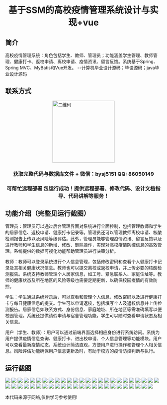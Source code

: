 <p><h1 align="center">基于SSM的高校疫情管理系统设计与实现+vue</h1></p>

## 简介
高校疫情管理系统：角色包括学生、教师、管理员；功能涵盖学生管理、教师管理、健康打卡、返校申请、离校申请、疫情资讯、留言反馈。系统基于Spring、Spring MVC、MyBatis和Vue开发。    --计算机毕业设计源码；毕设源码；java毕业设计源码


## 联系方式
<img src="https://bs-1329754181.cos.ap-shanghai.myqcloud.com/wx.jpg" alt="二维码" style="display: block; margin: 0 auto;" width="200px">
<p><h3 align="center">获取完整代码与数据库文件 + 微信：bysj5151 QQ: 86050149</h3></p>
<p><h3 align="center">可帮忙远程部署 包运行成功！提供远程部署、修改代码、设计文档指导、代码讲解等服务！</h3></p>

## 功能介绍（完整见运行截图）
管理员：管理员可以通过后台管理界面对系统进行全面控制，包括管理教师和学生的居家信息、返校申请、健康打卡记录等。管理员还可以管理教师离校申请、核酸检测报告上传以及风险等级评估。此外，管理员能够管理疫情资讯、留言反馈以及进行教师和学生信息的新增、修改、删除操作，实现对高校疫情防控信息的高效管理。系统提供的数据可视化功能帮助管理员进行决策分析。

教师：教师可以登录系统进行个人信息管理，包括修改密码和查看个人健康打卡记录及其相关健康状况信息。教师也可以提交离校或返校申请，并上传必要的核酸检测报告。系统支持教师管理个人居家信息，如工号、紧急联系人、家庭住址等。教师的健康状态及所在地区的风险等级也需要定期更新，以确保校园疫情的有效防控。

学生：学生通过系统登录后，可以查看和管理个人信息，修改密码以及进行健康打卡与每日健康信息的提交。学生可以申请返校，包括填写个人及返校信息并上传检测报告。居家信息如联系方式、身份信息、家庭地址、所在地区等需准确填写以便校园管理。系统还提供请假申请与宿舍管理功能，学生可以随时查看申请状态及相关信息。

用户（学生、教师）：用户可以通过前端界面选择相应身份进行系统访问。系统为用户提供疫情信息查询、健康打卡、进出校申请、个人信息管理等功能模块。用户可以查看最新疫情动态，系统设计简洁直观，方便用户进行操作和管理个人相关信息。风险评估功能确保用户信息更新及时，有助于校方的疫情防控判断与执行。


## 运行截图
![](https://bs-1329754181.cos.ap-shanghai.myqcloud.com/ssm/UniversityPandemicManagementSystem/img/001.jpg)
![](https://bs-1329754181.cos.ap-shanghai.myqcloud.com/ssm/UniversityPandemicManagementSystem/img/002.jpg)
![](https://bs-1329754181.cos.ap-shanghai.myqcloud.com/ssm/UniversityPandemicManagementSystem/img/003.jpg)
![](https://bs-1329754181.cos.ap-shanghai.myqcloud.com/ssm/UniversityPandemicManagementSystem/img/004.jpg)
![](https://bs-1329754181.cos.ap-shanghai.myqcloud.com/ssm/UniversityPandemicManagementSystem/img/005.jpg)
![](https://bs-1329754181.cos.ap-shanghai.myqcloud.com/ssm/UniversityPandemicManagementSystem/img/006.jpg)
![](https://bs-1329754181.cos.ap-shanghai.myqcloud.com/ssm/UniversityPandemicManagementSystem/img/007.jpg)
![](https://bs-1329754181.cos.ap-shanghai.myqcloud.com/ssm/UniversityPandemicManagementSystem/img/008.jpg)
![](https://bs-1329754181.cos.ap-shanghai.myqcloud.com/ssm/UniversityPandemicManagementSystem/img/009.jpg)
![](https://bs-1329754181.cos.ap-shanghai.myqcloud.com/ssm/UniversityPandemicManagementSystem/img/010.jpg)
![](https://bs-1329754181.cos.ap-shanghai.myqcloud.com/ssm/UniversityPandemicManagementSystem/img/011.jpg)
![](https://bs-1329754181.cos.ap-shanghai.myqcloud.com/ssm/UniversityPandemicManagementSystem/img/012.jpg)
![](https://bs-1329754181.cos.ap-shanghai.myqcloud.com/ssm/UniversityPandemicManagementSystem/img/013.jpg)
![](https://bs-1329754181.cos.ap-shanghai.myqcloud.com/ssm/UniversityPandemicManagementSystem/img/014.jpg)
![](https://bs-1329754181.cos.ap-shanghai.myqcloud.com/ssm/UniversityPandemicManagementSystem/img/015.jpg)
![](https://bs-1329754181.cos.ap-shanghai.myqcloud.com/ssm/UniversityPandemicManagementSystem/img/016.jpg)
![](https://bs-1329754181.cos.ap-shanghai.myqcloud.com/ssm/UniversityPandemicManagementSystem/img/017.jpg)
![](https://bs-1329754181.cos.ap-shanghai.myqcloud.com/ssm/UniversityPandemicManagementSystem/img/018.jpg)
![](https://bs-1329754181.cos.ap-shanghai.myqcloud.com/ssm/UniversityPandemicManagementSystem/img/019.jpg)
![](https://bs-1329754181.cos.ap-shanghai.myqcloud.com/ssm/UniversityPandemicManagementSystem/img/020.jpg)
![](https://bs-1329754181.cos.ap-shanghai.myqcloud.com/ssm/UniversityPandemicManagementSystem/img/021.jpg)
![](https://bs-1329754181.cos.ap-shanghai.myqcloud.com/ssm/UniversityPandemicManagementSystem/img/022.jpg)
![](https://bs-1329754181.cos.ap-shanghai.myqcloud.com/ssm/UniversityPandemicManagementSystem/img/023.jpg)
![](https://bs-1329754181.cos.ap-shanghai.myqcloud.com/ssm/UniversityPandemicManagementSystem/img/024.jpg)
![](https://bs-1329754181.cos.ap-shanghai.myqcloud.com/ssm/UniversityPandemicManagementSystem/img/025.jpg)
![](https://bs-1329754181.cos.ap-shanghai.myqcloud.com/ssm/UniversityPandemicManagementSystem/img/026.jpg)
![](https://bs-1329754181.cos.ap-shanghai.myqcloud.com/ssm/UniversityPandemicManagementSystem/img/027.jpg)
![](https://bs-1329754181.cos.ap-shanghai.myqcloud.com/ssm/UniversityPandemicManagementSystem/img/028.jpg)
![](https://bs-1329754181.cos.ap-shanghai.myqcloud.com/ssm/UniversityPandemicManagementSystem/img/029.jpg)
![](https://bs-1329754181.cos.ap-shanghai.myqcloud.com/ssm/UniversityPandemicManagementSystem/img/030.jpg)
![](https://bs-1329754181.cos.ap-shanghai.myqcloud.com/ssm/UniversityPandemicManagementSystem/img/031.jpg)
![](https://bs-1329754181.cos.ap-shanghai.myqcloud.com/ssm/UniversityPandemicManagementSystem/img/032.jpg)
![](https://bs-1329754181.cos.ap-shanghai.myqcloud.com/ssm/UniversityPandemicManagementSystem/img/033.jpg)
![](https://bs-1329754181.cos.ap-shanghai.myqcloud.com/ssm/UniversityPandemicManagementSystem/img/034.jpg)
![](https://bs-1329754181.cos.ap-shanghai.myqcloud.com/ssm/UniversityPandemicManagementSystem/img/035.jpg)
![](https://bs-1329754181.cos.ap-shanghai.myqcloud.com/ssm/UniversityPandemicManagementSystem/img/036.jpg)
![](https://bs-1329754181.cos.ap-shanghai.myqcloud.com/ssm/UniversityPandemicManagementSystem/img/037.jpg)
![](https://bs-1329754181.cos.ap-shanghai.myqcloud.com/ssm/UniversityPandemicManagementSystem/img/038.jpg)
![](https://bs-1329754181.cos.ap-shanghai.myqcloud.com/ssm/UniversityPandemicManagementSystem/img/039.jpg)
![](https://bs-1329754181.cos.ap-shanghai.myqcloud.com/ssm/UniversityPandemicManagementSystem/img/040.jpg)
![](https://bs-1329754181.cos.ap-shanghai.myqcloud.com/ssm/UniversityPandemicManagementSystem/img/041.jpg)
![](https://bs-1329754181.cos.ap-shanghai.myqcloud.com/ssm/UniversityPandemicManagementSystem/img/042.jpg)
![](https://bs-1329754181.cos.ap-shanghai.myqcloud.com/ssm/UniversityPandemicManagementSystem/img/043.jpg)
![](https://bs-1329754181.cos.ap-shanghai.myqcloud.com/ssm/UniversityPandemicManagementSystem/img/044.jpg)
![](https://bs-1329754181.cos.ap-shanghai.myqcloud.com/ssm/UniversityPandemicManagementSystem/img/045.jpg)
![](https://bs-1329754181.cos.ap-shanghai.myqcloud.com/ssm/UniversityPandemicManagementSystem/img/046.jpg)
![](https://bs-1329754181.cos.ap-shanghai.myqcloud.com/ssm/UniversityPandemicManagementSystem/img/047.jpg)
![](https://bs-1329754181.cos.ap-shanghai.myqcloud.com/ssm/UniversityPandemicManagementSystem/img/048.jpg)
![](https://bs-1329754181.cos.ap-shanghai.myqcloud.com/ssm/UniversityPandemicManagementSystem/img/049.jpg)

<p>本代码来源于网络,仅供学习参考使用!</p>
